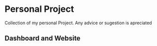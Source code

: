 # Personal Project
Collection of my personal Project. Any advice or sugestion is apreciated  

## Dashboard and Website
